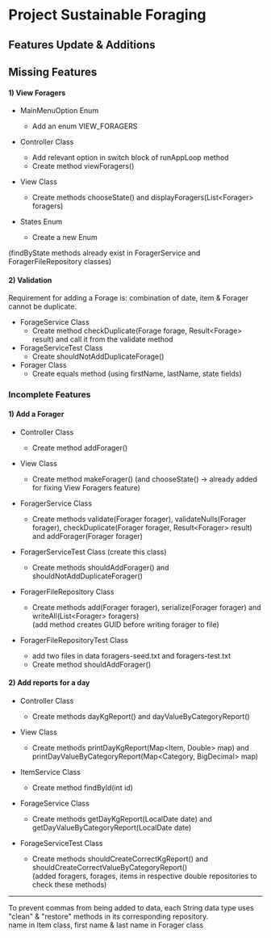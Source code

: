 # Project Sustainable Foraging 
## Features Update & Additions

## Missing Features
#### 1) View Foragers

- MainMenuOption Enum
    - Add an enum VIEW_FORAGERS

- Controller Class
  - Add relevant option in switch block of runAppLoop method
  - Create method viewForagers()

- View Class
   - Create methods chooseState() and displayForagers(List\<Forager> foragers)
    
- States Enum
   - Create a new Enum

(findByState methods already exist in ForagerService and ForagerFileRepository classes)

#### 2) Validation 
Requirement for adding a Forage is: combination of date, item & Forager cannot be duplicate.

- ForageService Class
   - Create method checkDuplicate(Forage forage, Result\<Forage> result) and call it from the validate method
- ForageServiceTest Class
   - Create shouldNotAddDuplicateForage()
- Forager Class
  - Create equals method (using firstName, lastName, state fields)  

### Incomplete Features
#### 1) Add a Forager 
- Controller Class
   - Create method addForager()

- View Class
   - Create method makeForager() (and chooseState() -> already added for fixing View Foragers feature)

- ForagerService Class
   - Create methods validate(Forager forager), validateNulls(Forager forager), checkDuplicate(Forager forager, Result\<Forager> result) and addForager(Forager forager)

- ForagerServiceTest Class (create this class)
   - Create methods shouldAddForager() and shouldNotAddDuplicateForager()
  
- ForagerFileRepository Class
   - Create methods add(Forager forager), serialize(Forager forager) and writeAll(List\<Forager> foragers) \
     (add method creates GUID before writing forager to file)

- ForagerFileRepositoryTest Class 
   - add two files in data foragers-seed.txt and foragers-test.txt
   - Create method shouldAddForager()
  
#### 2) Add reports for a day

- Controller Class
   - Create methods dayKgReport() and dayValueByCategoryReport()

- View Class
   - Create methods printDayKgReport(Map\<Item, Double> map)  and printDayValueByCategoryReport(Map\<Category, BigDecimal> map)

- ItemService Class
   - Create method findById(int id)
  
- ForageService Class
    - Create methods getDayKgReport(LocalDate date) and getDayValueByCategoryReport(LocalDate date)

- ForageServiceTest Class
   - Create methods shouldCreateCorrectKgReport() and shouldCreateCorrectValueByCategoryReport()  \
     (added foragers, forages, items in respective double repositories to check these methods)
  

**********************************************************
To prevent commas from being added to data, each String data type uses "clean" & "restore" methods in its corresponding repository. \
name in Item class, first name & last name in Forager class



